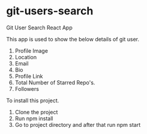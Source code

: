 # git-users-search
Git User Search React App

This app is used to show the below details of git user.

1. Profile Image
2. Location
3. Email
4. Bio
5. Profile Link
6. Total Number of Starred Repo's.
7. Followers

To install this project.
1. Clone the project
2. Run npm install
3. Go to project directory and after that run npm start
